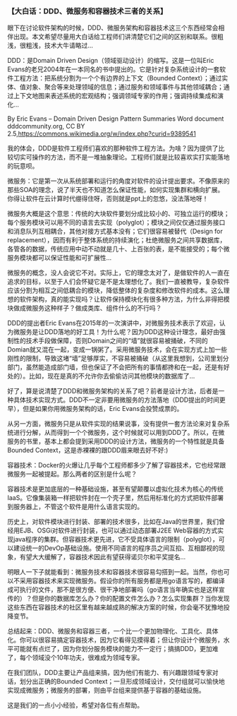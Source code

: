### 【大白话：DDD、微服务和容器技术三者的关系】

眼下在讨论软件架构的时候，DDD、微服务架构和容器技术这三个东西经常会相伴出现。本文希望尽量用大白话给工程师们讲清楚它们之间的区别和联系。很粗浅，很粗浅，技术大牛请略过…

DDD：是Domain Driven Design（领域驱动设计）的缩写。这是一位叫Eric Evans的老兄2004年在一本同名的书中提出的。它是针对复杂系统设计的一套软件工程方法：把系统分割为一个个有边界的上下文（Bounded Context）；通过实体、值对象、聚合等来处理领域的信息；通过服务和领域事件与其他领域耦合；通过上下文地图来表述系统的宏观结构；强调领域专家的作用；强调持续集成和演化…



By Eric Evans – Domain Driven Design Pattern Summaries Word document dddcommunity.org, CC BY 2.5,https://commons.wikimedia.org/w/index.php?curid=9389541

我的体会，DDD是软件工程师们喜欢的那种软件工程方法。为啥？因为提供了比较切实可操作的方法，而不是一堆抽象理论。工程师们就是比较喜欢实打实能落地的玩意呗。

微服务：它是第一次从系统部署和运行的角度对软件的设计提出要求。不像原来的那些SOA的理念，说了半天也不知道怎么保证性能，如何实现集群和横向扩展。你得让软件在云计算时代绷得住呀，否则就是ppt上的忽悠，没法落地呀！

微服务大概是这个意思：传统的大块软件要划分成比较小的、可独立运行的模块；每个服务模块可以用不同的语言去实现（polyglot）；模块之间仅仅通过服务接口和消息队列互相耦合，其他对接方式基本没有；它们很容易被替代（Design for replacement），因而有利于整体系统的持续演化；杜绝微服务之间共享数据库，各管各的数据，传统应用中动不动就是几十、上百张的表，是不能接受的；每个微服务模块都可以保证性能和可扩展性…

微服务的概念，没人会说它不对。实际上，它的理念太对了，是做软件的人一直在追求的目标，以至于人们会怀疑它是不是太理想化了。我们一直被教导，复杂软件应该分割为相互之间低耦合的模块，降低整体的复杂度和修改软件的成本。这么理想的软件架构，真的能实现吗？让软件保持模块化有很多种方法，为什么非得把模块做成微服务这种样子？做成类库、组件什么的不行吗？

DDD的提出者Eric Evans在2015年的一次演讲中，对微服务技术表示了欢迎，认为微服务是让DDD落地的好工具！为什么呢？因为DDD这种设计理念，最好由强制性的技术手段做保障，否则Domain之间的“墙”就很容易被捅破，不同的Domian就又混在一起，变成一锅粥了。采用微服务技术，会在实现方式上加一些刚性的限制，导致这堵“墙”足够厚实，不容易被捅破（从这里我想到，公司里划分部门，虽然能造成部门墙，但也保证了不会把所有的事情都搀和在一起，还是有好处的）。比如，现在是真的不允许你去偷偷访问其他模块的数据库了…

好了，算是说清楚了DDD和微服务架构的关系了吧？前者是设计方法，后者是一种具体技术实现方式。DDD不一定非要用微服务的方法落地（DDD提出的时间更早），但是如果你用微服务架构的话，Eric Evans会投赞成票的。

从另一方面，微服务只是从软件实现的结果说事，没有提供一套方法论来对复杂系统进行分解，从而得到一个个微服务，这个时候就可以用到DDD了。所以，在微服务的书里，基本上都会提到采用DDD的设计方法，微服务的一个特性就是具备Bounded Context，这是赤裸裸的跟DDD眉来眼去好不好:)

容器技术：Docker的火爆让几乎每个工程师都多少了解了容器技术，它也经常跟微服务一起被提起。那么两者的区别是什么呢？

容器技术是更加底层的一种基础设施，甚至有望颠覆以虚拟化技术为核心的传统IaaS。它像集装箱一样把软件封在一个壳子里，然后用标准化的方式把软件部署到服务器上，不管这个软件是用什么语言实现的。

历史上，对软件模块进行封装、部署的技术很多，比如在Java的世界里，我们曾经用EJB、OSGi对软件进行封装，也可以通过动态部署J2EE Web容器的方式实现java程序的集群。但容器技术更先进，它不受具体语言的限制（polyglot），可以建设统一的DevOp基础设施。使用不同语言的程序员之间互掐、互相鄙视的现象，有望大大缓解了，容器技术因此有望获得诺贝尔和平奖提名…

明眼人一下子就能看到：微服务技术和容器技术很容易勾搭到一起。当然，你也可以不采用容器技术来实现微服务。假设你的所有服务都是用go语言写的，都编译成可执行的文件，那不是很方便、很干净地部署吗（go语言当年确实也是这样宣传的）？但是你的数据库怎么办？你的配置文件怎么办？怎么实现集群？当你发现这些东西在容器技术的社区里有越来越成熟的解决方案的时候，你会毫不犹豫地投降变节。

总结起来：DDD、微服务和容器三者，一个比一个更加物理化、工具化、具体化。你可以很容易搞定容器技术，因为它看得见摸得着；但让你设计个微服务，水平可能就有点烂了，因为你划分服务模块的能力不一定行；搞搞DDD，更加难了，每个领域没个10年功夫，很难成为领域专家。

在我们团队，DDD主要让产品组来搞，因为他们有能力、有兴趣跟领域专家对话，划分出正确的Bounded Context；一旦形成领域设计，交付组就可以愉快地实现成微服务；微服务的部署，则由平台组来提供基于容器的基础设施。

这是我们的一点小小经验，希望对各位有点帮助。

